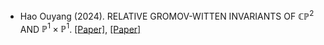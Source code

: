 - Hao Ouyang (2024). RELATIVE GROMOV-WITTEN INVARIANTS OF $\mathbb{CP}^2$ AND $\mathbb{P}^1\times\mathbb{P}^1$. [[Paper]](https://sustc.primo.exlibrisgroup.com.cn/permalink/86SUSTC_INST/hvjfdm/alma991001972229004181), [[Paper]](https://sustc.primo.exlibrisgroup.com.cn/permalink/86SUSTC_INST/hvjfdm/alma991001972229004181)


